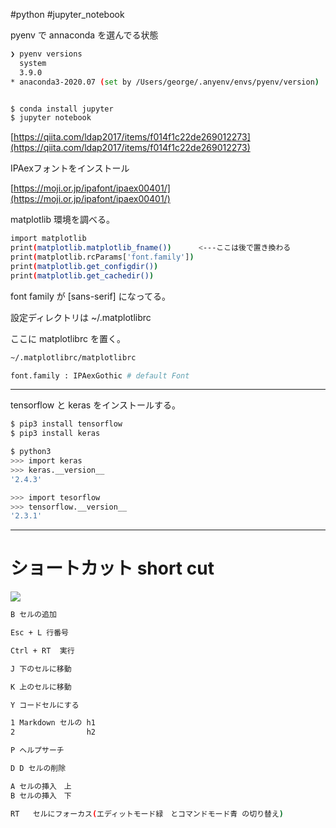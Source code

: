 #python #jupyter_notebook


pyenv で annaconda を選んでる状態

```bash
❯ pyenv versions
  system
  3.9.0
* anaconda3-2020.07 (set by /Users/george/.anyenv/envs/pyenv/version)
```

```bash

$ conda install jupyter
$ jupyter notebook
```

[https://qiita.com/ldap2017/items/f014f1c22de269012273](https://qiita.com/ldap2017/items/f014f1c22de269012273)

IPAexフォントをインストール

[https://moji.or.jp/ipafont/ipaex00401/](https://moji.or.jp/ipafont/ipaex00401/)

matplotlib 環境を調べる。

```bash
import matplotlib
print(matplotlib.matplotlib_fname())      <---ここは後で置き換わる
print(matplotlib.rcParams['font.family'])
print(matplotlib.get_configdir())
print(matplotlib.get_cachedir())
```

font family が [sans-serif] になってる。

設定ディレクトリは     ~/.matplotlibrc

ここに matplotlibrc を置く。

```bash
~/.matplotlibrc/matplotlibrc

font.family : IPAexGothic # default Font
```

---

tensorflow と keras をインストールする。

```bash
$ pip3 install tensorflow
$ pip3 install keras

$ python3
>>> import keras
>>> keras.__version__
'2.4.3'

>>> import tesorflow
>>> tensorflow.__version__
'2.3.1'
```

---

# ショートカット short cut


![](image-kndtwrhl.png)

```bash
B セルの追加

Esc + L 行番号

Ctrl + RT  実行

J 下のセルに移動

K 上のセルに移動

Y コードセルにする

1 Markdown セルの h1
2                h2

P ヘルプサーチ

D D セルの削除

A セルの挿入　上
B セルの挿入　下

RT   セルにフォーカス(エディットモード緑　とコマンドモード青 の切り替え) 
```
